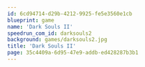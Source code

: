 ```yaml
---
id: 6cd94714-d29b-4212-9925-fe5e3560e1cb
blueprint: game
name: 'Dark Souls II'
speedrun_com_id: darksouls2
background: games/darksouls2.jpg
title: 'Dark Souls II'
page: 35c4409a-6d95-47e9-addb-ed428287b3b1
---
```

